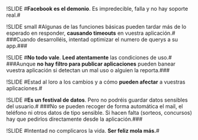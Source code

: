 !SLIDE
#**Facebook es el demonio**. Es impredecible, falla y no hay soporte real.#

!SLIDE small
#Algunas de las funciones básicas pueden tardar más de lo esperado en responder, **causando timeouts** en vuestra aplicación.#
###Cuando desarrolléis, intentad optimizar el numero de querys a su app.###

!SLIDE
#**No todo vale**. **Leed atentamente** las condiciones de uso.#
###Aunque **no hay filtro para publicar aplicaciones** pueden banear vuestra aplicación si detectan un mal uso o alguien la reporta.###

!SLIDE
#Estad al loro a los cambios y a cómo **pueden afectar** a vuestras aplicaciones.#

!SLIDE
#**Es un festival de datos**. Pero no podréis guardar datos sensibles del usuario.#
###No se pueden recoger de forma automática el mail, el teléfono ni otros datos de tipo sensible. Si hacen falta (sorteos, concursos) hay que pedirlos directamente desde la aplicación.###

!SLIDE
#Intentad no complicaros la vida. **Ser feliz mola más.**#